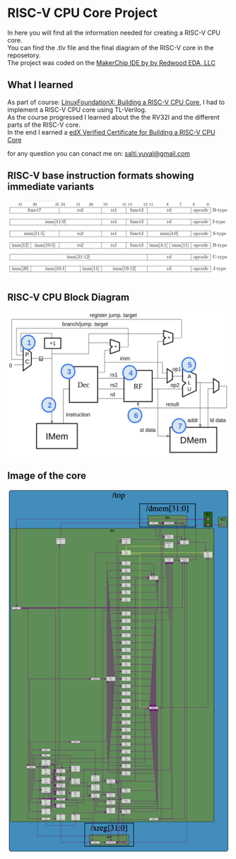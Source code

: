# RISC-V CPU Core Project

In here you will find all the information needed for creating a RISC-V CPU core.  
You can find the .tlv file and the final diagram of the RISC-V core in the reposetory.  
The project was coded on the [MakerChip IDE by by Redwood EDA, LLC](https://www.makerchip.com)

## What I learned
As part of course: [LinuxFoundationX: Building a RISC-V CPU Core](https://www.edx.org/learn/design/the-linux-foundation-building-a-risc-v-cpu-core?index=product&queryId=3bb6d06bc63ec3feadaba0c9b3e1fe3d&position=1&correlationId=8718e6dc-c2fc-477f-babd-8de18aefee40), I had to implement a RISC-V CPU core using TL-Verilog.  
As the course progressed I learned about the the RV32I and the different parts of the RISC-V core.  
In the end  I earned a [edX Verified Certificate for Building a RISC-V CPU Core](https://courses.edx.org/certificates/ad8311aeeadc438b9bdb23eab312ad3e)

for any question you can conact me on: salti.yuval@gmail.com 

## RISC-V base instruction formats showing immediate variants

![alt text](<Images/RISC-V base instruction formats showing immediate variants.png>)

## RISC-V CPU Block Diagram

![alt text](<Images/RISC-V CPU Block Diagram.png>)

## Image of the core

![alt text](<Images/RISCV - project.png>)
